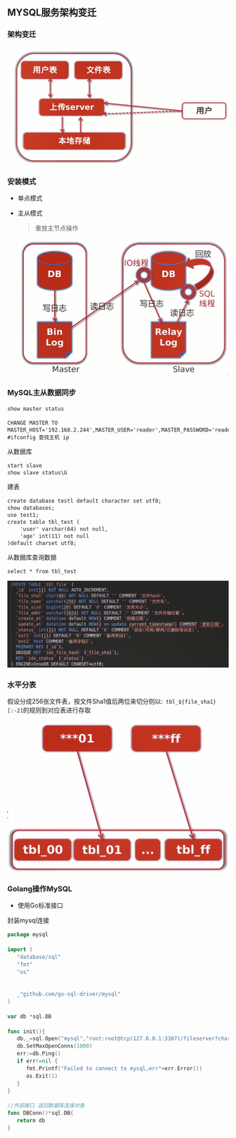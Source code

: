## MYSQL服务架构变迁

### 架构变迁

![image-20200725174051284](image-20200725174051284.png)

### 安装模式

- 单点模式

- 主从模式

  >  重放主节点操作

  ![image-20200725174148385](image-20200725174148385.png)

### MySQL主从数据同步

```mysql 
show master status

CHANGE MASTER TO MASTER_HOST='192.168.2.244',MASTER_USER='reader',MASTER_PASSWORD='reader',MASTER_LOG_FILE='binlog.000002',MASTER_LOG_POS=0;
#ifconfig 查找主机 ip
```



从数据库

```mysql
start slave
show slave status\G
```

建表

```mysql
create database testl default character set utf8;
show databases;
use test1;
create table tbl_test (
    'user' varchar(64) not null,
    'age' int(11) not null
)default charset utf8;
```

从数据库查询数据

```mysql
select * from tbl_test
```



![image-20200727125806590](image-20200727125806590.png)

### 水平分表

假设分成256张文件表，按文件Sha1值后两位来切分则以:` tbl_${file_sha1}[:-2]`的规则到对应表进行存取

![image-20200727172438971](image-20200727172438971.png)

### Golang操作MySQL

- 使用Go标准接口

封装mysql连接

```go
package mysql

import (
   "database/sql"
   "fmt"
   "os"


   _"github.com/go-sql-driver/mysql"
)

var db *sql.DB

func init(){
   db,_=sql.Open("mysql","root:root@tcp(127.0.0.1:3307)/fileserver?charset=utf8")
   db.SetMaxOpenConns(1000)
   err:=db.Ping()
   if err!=nil {
      fmt.Printf("Failed to connect to mysql,err"+err.Error())
      os.Exit(1)
   }
}

//外部接口 返回数据库连接对象
func DBConn()*sql.DB{
   return db
}
```